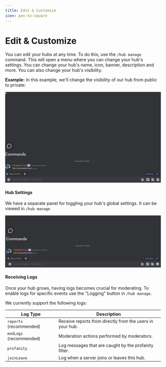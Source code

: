 ```yaml
---
title: Edit & Customize
icon: pen-to-square
---
```


# Edit & Customize

You can edit your hubs at any time. To do this, use the `/hub manage` command. This will open a menu where you can change your hub's settings. You can change your hub's name, icon, banner, description and more. You can also change your hub's visibility.

**Example:** In this example, we'll change the visibility of our hub from public to private:

![Hub Manage](../images/HubManage.gif)

#### Hub Settings

We have a separate panel for toggling your hub's global settings. It can be viewed in `/hub manage`

![Hub Settings](../images/HubSettings.gif)

#### Receiving Logs

Once your hub grows, having logs becomes crucial for moderating. To enable logs for specific events use the "Logging" button in `/hub manage`.

We currently support the following logs:

| Log Type                | Description                                               |
| ----------------------- | --------------------------------------------------------- |
| `reports` (recommended) | Receive reports from directly from the users in your hub. |
| `modLogs` (recommended) | Moderation actions performed by moderators.               |
| `profanity`             | Log messages that are caught by the profanity filter.     |
| `joinLeave`             | Log when a server joins or leaves this hub.               |
